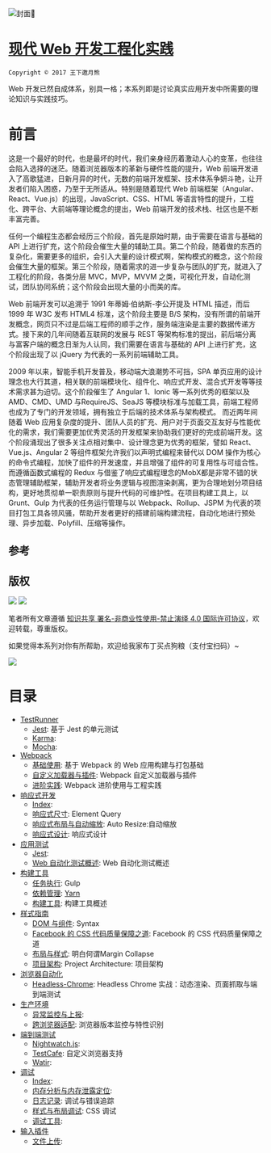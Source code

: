 ![封面](https://media.githubusercontent.com/media/wxyyxc1992/OSS/master/Cover/Web/%E7%8E%B0%E4%BB%A3%20Web%20%E5%B7%A5%E7%A8%8B%E5%8C%96%E5%AE%9E%E8%B7%B5-%E5%B0%81%E9%9D%A2.jpg)

# [现代 Web 开发工程化实践](https://parg.co/Ubt)

`Copyright © 2017 王下邀月熊`

Web 开发已然自成体系，别具一格；本系列即是讨论真实应用开发中所需要的理论知识与实践技巧。

# 前言

这是一个最好的时代，也是最坏的时代，我们亲身经历着激动人心的变革，也往往会陷入选择的迷茫。随着浏览器版本的革新与硬件性能的提升，Web 前端开发进入了高歌猛进，日新月异的时代，无数的前端开发框架、技术体系争妍斗艳，让开发者们陷入困惑，乃至于无所适从。特别是随着现代 Web 前端框架（Angular、React、Vue.js）的出现，JavaScript、CSS、HTML 等语言特性的提升，工程化、跨平台、大前端等理论概念的提出，Web 前端开发的技术栈、社区也是不断丰富完善。 

任何一个编程生态都会经历三个阶段，首先是原始时期，由于需要在语言与基础的 API 上进行扩充，这个阶段会催生大量的辅助工具。第二个阶段，随着做的东西的复杂化，需要更多的组织，会引入大量的设计模式啊，架构模式的概念，这个阶段会催生大量的框架。第三个阶段，随着需求的进一步复杂与团队的扩充，就进入了工程化的阶段，各类分层 MVC，MVP，MVVM 之类，可视化开发，自动化测试，团队协同系统；这个阶段会出现大量的小而美的库。

Web 前端开发可以追溯于 1991 年蒂姆·伯纳斯-李公开提及 HTML 描述，而后 1999 年 W3C 发布 HTML4 标准，这个阶段主要是 B/S 架构，没有所谓的前端开发概念，网页只不过是后端工程师的顺手之作，服务端渲染是主要的数据传递方式。接下来的几年间随着互联网的发展与 REST 等架构标准的提出，前后端分离与富客户端的概念日渐为人认同，我们需要在语言与基础的 API 上进行扩充，这个阶段出现了以 jQuery 为代表的一系列前端辅助工具。


2009 年以来，智能手机开发普及，移动端大浪潮势不可挡，SPA 单页应用的设计理念也大行其道，相关联的前端模块化、组件化、响应式开发、混合式开发等等技术需求甚为迫切。这个阶段催生了 Angular 1、Ionic 等一系列优秀的框架以及 AMD、CMD、UMD 与RequireJS、SeaJS 等模块标准与加载工具，前端工程师也成为了专门的开发领域，拥有独立于后端的技术体系与架构模式。
而近两年间随着 Web 应用复杂度的提升、团队人员的扩充、用户对于页面交互友好与性能优化的需求，我们需要更加优秀灵活的开发框架来协助我们更好的完成前端开发。这个阶段涌现出了很多关注点相对集中、设计理念更为优秀的框架，譬如 React、Vue.js、Angular 2 等组件框架允许我们以声明式编程来替代以 DOM 操作为核心的命令式编程，加快了组件的开发速度，并且增强了组件的可复用性与可组合性。而遵循函数式编程的 Redux 与借鉴了响应式编程理念的MobX都是非常不错的状态管理辅助框架，辅助开发者将业务逻辑与视图渲染剥离，更为合理地划分项目结构，更好地贯彻单一职责原则与提升代码的可维护性。在项目构建工具上，以 Grunt、Gulp 为代表的任务运行管理与以 Webpack、Rollup、JSPM 为代表的项目打包工具各领风骚，帮助开发者更好的搭建前端构建流程，自动化地进行预处理、异步加载、Polyfill、压缩等操作。

## 参考

## 版权

![](https://parg.co/bDY) ![](https://parg.co/bDm)

笔者所有文章遵循 [知识共享 署名-非商业性使用-禁止演绎 4.0 国际许可协议](https://creativecommons.org/licenses/by-nc-nd/4.0/deed.zh)，欢迎转载，尊重版权。

如果觉得本系列对你有所帮助，欢迎给我家布丁买点狗粮（支付宝扫码）~

![](https://github.com/wxyyxc1992/OSS/blob/master/2017/8/1/Buding.jpg?raw=true)


# 目录

- [TestRunner](https://github.com/wxyyxc1992/Web-Development-And-Engineering-Practices/Modern-Web-Engineering-Practices/TestRunner/Index.md) 
    - [Jest](https://github.com/wxyyxc1992/Web-Development-And-Engineering-Practices/blob/master/Modern-Web-Engineering-Practices/TestRunner/Jest.md): 基于 Jest 的单元测试 
    - [Karma](https://github.com/wxyyxc1992/Web-Development-And-Engineering-Practices/blob/master/Modern-Web-Engineering-Practices/TestRunner/Karma.md):  
    - [Mocha](https://github.com/wxyyxc1992/Web-Development-And-Engineering-Practices/blob/master/Modern-Web-Engineering-Practices/TestRunner/Mocha.md):  
- [Webpack](https://github.com/wxyyxc1992/Web-Development-And-Engineering-Practices/Modern-Web-Engineering-Practices/Webpack/Index.md) 
    - [基础使用](https://github.com/wxyyxc1992/Web-Development-And-Engineering-Practices/blob/master/Modern-Web-Engineering-Practices/Webpack/%E5%9F%BA%E7%A1%80%E4%BD%BF%E7%94%A8.md): 基于 Webpack 的 Web 应用构建与打包基础 
    - [自定义加载器与插件](https://github.com/wxyyxc1992/Web-Development-And-Engineering-Practices/blob/master/Modern-Web-Engineering-Practices/Webpack/%E8%87%AA%E5%AE%9A%E4%B9%89%E5%8A%A0%E8%BD%BD%E5%99%A8%E4%B8%8E%E6%8F%92%E4%BB%B6.md): Webpack 自定义加载器与插件 
    - [进阶实践](https://github.com/wxyyxc1992/Web-Development-And-Engineering-Practices/blob/master/Modern-Web-Engineering-Practices/Webpack/%E8%BF%9B%E9%98%B6%E5%AE%9E%E8%B7%B5.md): Webpack 进阶使用与工程实践 
- [响应式开发](https://github.com/wxyyxc1992/Web-Development-And-Engineering-Practices/Modern-Web-Engineering-Practices/%E5%93%8D%E5%BA%94%E5%BC%8F%E5%BC%80%E5%8F%91/Index.md) 
    - [Index](https://github.com/wxyyxc1992/Web-Development-And-Engineering-Practices/blob/master/Modern-Web-Engineering-Practices/%E5%93%8D%E5%BA%94%E5%BC%8F%E5%BC%80%E5%8F%91/Index.md):  
    - [响应式尺寸](https://github.com/wxyyxc1992/Web-Development-And-Engineering-Practices/blob/master/Modern-Web-Engineering-Practices/%E5%93%8D%E5%BA%94%E5%BC%8F%E5%BC%80%E5%8F%91/%E5%93%8D%E5%BA%94%E5%BC%8F%E5%B0%BA%E5%AF%B8.md): Element Query 
    - [响应式布局与自动缩放](https://github.com/wxyyxc1992/Web-Development-And-Engineering-Practices/blob/master/Modern-Web-Engineering-Practices/%E5%93%8D%E5%BA%94%E5%BC%8F%E5%BC%80%E5%8F%91/%E5%93%8D%E5%BA%94%E5%BC%8F%E5%B8%83%E5%B1%80%E4%B8%8E%E8%87%AA%E5%8A%A8%E7%BC%A9%E6%94%BE.md): Auto Resize:自动缩放 
    - [响应式设计](https://github.com/wxyyxc1992/Web-Development-And-Engineering-Practices/blob/master/Modern-Web-Engineering-Practices/%E5%93%8D%E5%BA%94%E5%BC%8F%E5%BC%80%E5%8F%91/%E5%93%8D%E5%BA%94%E5%BC%8F%E8%AE%BE%E8%AE%A1.md): 响应式设计 
- [应用测试](https://github.com/wxyyxc1992/Web-Development-And-Engineering-Practices/Modern-Web-Engineering-Practices/%E5%BA%94%E7%94%A8%E6%B5%8B%E8%AF%95/Index.md) 
    - [Jest](https://github.com/wxyyxc1992/Web-Development-And-Engineering-Practices/blob/master/Modern-Web-Engineering-Practices/%E5%BA%94%E7%94%A8%E6%B5%8B%E8%AF%95/Jest.md):  
    - [Web 自动化测试概述](https://github.com/wxyyxc1992/Web-Development-And-Engineering-Practices/blob/master/Modern-Web-Engineering-Practices/%E5%BA%94%E7%94%A8%E6%B5%8B%E8%AF%95/Web%20%E8%87%AA%E5%8A%A8%E5%8C%96%E6%B5%8B%E8%AF%95%E6%A6%82%E8%BF%B0.md): Web 自动化测试概述 
- [构建工具](https://github.com/wxyyxc1992/Web-Development-And-Engineering-Practices/Modern-Web-Engineering-Practices/%E6%9E%84%E5%BB%BA%E5%B7%A5%E5%85%B7/Index.md) 
    - [任务执行](https://github.com/wxyyxc1992/Web-Development-And-Engineering-Practices/blob/master/Modern-Web-Engineering-Practices/%E6%9E%84%E5%BB%BA%E5%B7%A5%E5%85%B7/%E4%BB%BB%E5%8A%A1%E6%89%A7%E8%A1%8C.md): Gulp 
    - [依赖管理](https://github.com/wxyyxc1992/Web-Development-And-Engineering-Practices/blob/master/Modern-Web-Engineering-Practices/%E6%9E%84%E5%BB%BA%E5%B7%A5%E5%85%B7/%E4%BE%9D%E8%B5%96%E7%AE%A1%E7%90%86.md): [Yarn](https://github.com/yarnpkg/yarn) 
    - [构建工具](https://github.com/wxyyxc1992/Web-Development-And-Engineering-Practices/blob/master/Modern-Web-Engineering-Practices/%E6%9E%84%E5%BB%BA%E5%B7%A5%E5%85%B7/%E6%9E%84%E5%BB%BA%E5%B7%A5%E5%85%B7.md): 构建工具概述 
- [样式指南](https://github.com/wxyyxc1992/Web-Development-And-Engineering-Practices/Modern-Web-Engineering-Practices/%E6%A0%B7%E5%BC%8F%E6%8C%87%E5%8D%97/Index.md) 
    - [DOM 与组件](https://github.com/wxyyxc1992/Web-Development-And-Engineering-Practices/blob/master/Modern-Web-Engineering-Practices/%E6%A0%B7%E5%BC%8F%E6%8C%87%E5%8D%97/DOM%20%E4%B8%8E%E7%BB%84%E4%BB%B6.md): Syntax 
    - [Facebook 的 CSS 代码质量保障之道](https://github.com/wxyyxc1992/Web-Development-And-Engineering-Practices/blob/master/Modern-Web-Engineering-Practices/%E6%A0%B7%E5%BC%8F%E6%8C%87%E5%8D%97/Facebook%20%E7%9A%84%20CSS%20%E4%BB%A3%E7%A0%81%E8%B4%A8%E9%87%8F%E4%BF%9D%E9%9A%9C%E4%B9%8B%E9%81%93.md): Facebook 的 CSS 代码质量保障之道 
    - [布局与样式](https://github.com/wxyyxc1992/Web-Development-And-Engineering-Practices/blob/master/Modern-Web-Engineering-Practices/%E6%A0%B7%E5%BC%8F%E6%8C%87%E5%8D%97/%E5%B8%83%E5%B1%80%E4%B8%8E%E6%A0%B7%E5%BC%8F.md): 明白何谓Margin Collapse 
    - [项目架构](https://github.com/wxyyxc1992/Web-Development-And-Engineering-Practices/blob/master/Modern-Web-Engineering-Practices/%E6%A0%B7%E5%BC%8F%E6%8C%87%E5%8D%97/%E9%A1%B9%E7%9B%AE%E6%9E%B6%E6%9E%84.md): Project Architecture: 项目架构 
- [浏览器自动化](https://github.com/wxyyxc1992/Web-Development-And-Engineering-Practices/Modern-Web-Engineering-Practices/%E6%B5%8F%E8%A7%88%E5%99%A8%E8%87%AA%E5%8A%A8%E5%8C%96/Index.md) 
    - [Headless-Chrome](https://github.com/wxyyxc1992/Web-Development-And-Engineering-Practices/blob/master/Modern-Web-Engineering-Practices/%E6%B5%8F%E8%A7%88%E5%99%A8%E8%87%AA%E5%8A%A8%E5%8C%96/Headless-Chrome.md): Headless Chrome 实战：动态渲染、页面抓取与端到端测试 
- [生产环境](https://github.com/wxyyxc1992/Web-Development-And-Engineering-Practices/Modern-Web-Engineering-Practices/%E7%94%9F%E4%BA%A7%E7%8E%AF%E5%A2%83/Index.md) 
    - [异常监控与上报](https://github.com/wxyyxc1992/Web-Development-And-Engineering-Practices/blob/master/Modern-Web-Engineering-Practices/%E7%94%9F%E4%BA%A7%E7%8E%AF%E5%A2%83/%E5%BC%82%E5%B8%B8%E7%9B%91%E6%8E%A7%E4%B8%8E%E4%B8%8A%E6%8A%A5.md):  
    - [跨浏览器适配](https://github.com/wxyyxc1992/Web-Development-And-Engineering-Practices/blob/master/Modern-Web-Engineering-Practices/%E7%94%9F%E4%BA%A7%E7%8E%AF%E5%A2%83/%E8%B7%A8%E6%B5%8F%E8%A7%88%E5%99%A8%E9%80%82%E9%85%8D.md): 浏览器版本监控与特性识别 
- [端到端测试](https://github.com/wxyyxc1992/Web-Development-And-Engineering-Practices/Modern-Web-Engineering-Practices/%E7%AB%AF%E5%88%B0%E7%AB%AF%E6%B5%8B%E8%AF%95/Index.md) 
    - [Nightwatch.js](https://github.com/wxyyxc1992/Web-Development-And-Engineering-Practices/blob/master/Modern-Web-Engineering-Practices/%E7%AB%AF%E5%88%B0%E7%AB%AF%E6%B5%8B%E8%AF%95/Nightwatch.js):  
    - [TestCafe](https://github.com/wxyyxc1992/Web-Development-And-Engineering-Practices/blob/master/Modern-Web-Engineering-Practices/%E7%AB%AF%E5%88%B0%E7%AB%AF%E6%B5%8B%E8%AF%95/TestCafe.md): 自定义浏览器支持 
    - [Watir](https://github.com/wxyyxc1992/Web-Development-And-Engineering-Practices/blob/master/Modern-Web-Engineering-Practices/%E7%AB%AF%E5%88%B0%E7%AB%AF%E6%B5%8B%E8%AF%95/Watir.md):  
- [调试](https://github.com/wxyyxc1992/Web-Development-And-Engineering-Practices/Modern-Web-Engineering-Practices/%E8%B0%83%E8%AF%95/Index.md) 
    - [Index](https://github.com/wxyyxc1992/Web-Development-And-Engineering-Practices/blob/master/Modern-Web-Engineering-Practices/%E8%B0%83%E8%AF%95/Index.md):  
    - [内存分析与内存泄露定位](https://github.com/wxyyxc1992/Web-Development-And-Engineering-Practices/blob/master/Modern-Web-Engineering-Practices/%E8%B0%83%E8%AF%95/%E5%86%85%E5%AD%98%E5%88%86%E6%9E%90%E4%B8%8E%E5%86%85%E5%AD%98%E6%B3%84%E9%9C%B2%E5%AE%9A%E4%BD%8D.md):  
    - [日志记录](https://github.com/wxyyxc1992/Web-Development-And-Engineering-Practices/blob/master/Modern-Web-Engineering-Practices/%E8%B0%83%E8%AF%95/%E6%97%A5%E5%BF%97%E8%AE%B0%E5%BD%95.md): 调试与错误追踪 
    - [样式与布局调试](https://github.com/wxyyxc1992/Web-Development-And-Engineering-Practices/blob/master/Modern-Web-Engineering-Practices/%E8%B0%83%E8%AF%95/%E6%A0%B7%E5%BC%8F%E4%B8%8E%E5%B8%83%E5%B1%80%E8%B0%83%E8%AF%95.md): CSS 调试 
    - [调试工具](https://github.com/wxyyxc1992/Web-Development-And-Engineering-Practices/blob/master/Modern-Web-Engineering-Practices/%E8%B0%83%E8%AF%95/%E8%B0%83%E8%AF%95%E5%B7%A5%E5%85%B7.md):  
- [输入插件](https://github.com/wxyyxc1992/Web-Development-And-Engineering-Practices/Modern-Web-Engineering-Practices/%E8%BE%93%E5%85%A5%E6%8F%92%E4%BB%B6/Index.md) 
    - [文件上传](https://github.com/wxyyxc1992/Web-Development-And-Engineering-Practices/blob/master/Modern-Web-Engineering-Practices/%E8%BE%93%E5%85%A5%E6%8F%92%E4%BB%B6/%E6%96%87%E4%BB%B6%E4%B8%8A%E4%BC%A0.md):  

